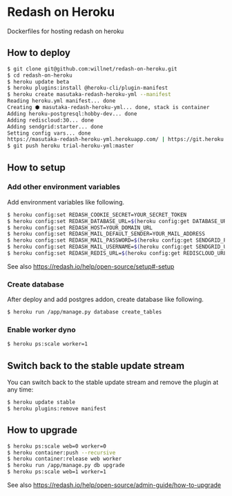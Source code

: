 # Redash on Heroku

Dockerfiles for hosting redash on heroku

## How to deploy

```sh
$ git clone git@github.com:willnet/redash-on-heroku.git
$ cd redash-on-heroku
$ heroku update beta
$ heroku plugins:install @heroku-cli/plugin-manifest
$ heroku create masutaka-redash-heroku-yml --manifest
Reading heroku.yml manifest... done
Creating ⬢ masutaka-redash-heroku-yml... done, stack is container
Adding heroku-postgresql:hobby-dev... done
Adding rediscloud:30... done
Adding sendgrid:starter... done
Setting config vars... done
https://masutaka-redash-heroku-yml.herokuapp.com/ | https://git.heroku.com/masutaka-redash-heroku-yml.git
$ git push heroku trial-heroku-yml:master
```

## How to setup

### Add other environment variables

Add environment variables like following.

```sh
$ heroku config:set REDASH_COOKIE_SECRET=YOUR_SECRET_TOKEN
$ heroku config:set REDASH_DATABASE_URL=$(heroku config:get DATABASE_URL)
$ heroku config:set REDASH_HOST=YOUR_DOMAIN_URL
$ heroku config:set REDASH_MAIL_DEFAULT_SENDER=YOUR_MAIL_ADDRESS
$ heroku config:set REDASH_MAIL_PASSWORD=$(heroku config:get SENDGRID_PASSWORD)
$ heroku config:set REDASH_MAIL_USERNAME=$(heroku config:get SENDGRID_USERNAME)
$ heroku config:set REDASH_REDIS_URL=$(heroku config:get REDISCLOUD_URL)
```

See also https://redash.io/help/open-source/setup#-setup

### Create database

After deploy and add postgres addon, create database like following.

```sh
$ heroku run /app/manage.py database create_tables
```

### Enable worker dyno

```sh
$ heroku ps:scale worker=1
```

## Switch back to the stable update stream

You can switch back to the stable update stream and remove the plugin at any time:

```sh
$ heroku update stable
$ heroku plugins:remove manifest
```

## How to upgrade

```sh
$ heroku ps:scale web=0 worker=0
$ heroku container:push --recursive
$ heroku container:release web worker
$ heroku run /app/manage.py db upgrade
$ heroku ps:scale web=1 worker=1
```

See also https://redash.io/help/open-source/admin-guide/how-to-upgrade
